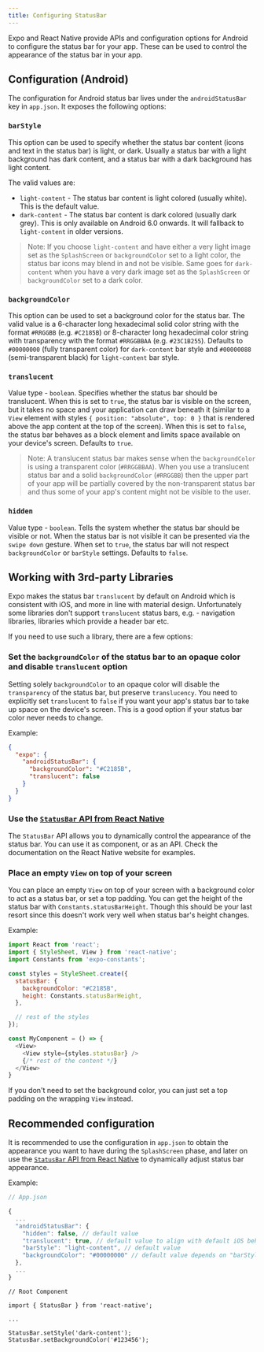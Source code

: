 ```yaml
---
title: Configuring StatusBar
---
```


Expo and React Native provide APIs and configuration options for Android to configure the status bar for your app. These can be used to control the appearance of the status bar in your app.

## Configuration (Android)

The configuration for Android status bar lives under the `androidStatusBar` key in `app.json`. It exposes the following options:

### `barStyle`

This option can be used to specify whether the status bar content (icons and text in the status bar) is light, or dark. Usually a status bar with a light background has dark content, and a status bar with a dark background has light content.

The valid values are:
- `light-content` - The status bar content is light colored (usually white). This is the default value.
- `dark-content` - The status bar content is dark colored (usually dark grey). This is only available on Android 6.0 onwards. It will fallback to `light-content` in older versions.

> Note: If you choose `light-content` and have either a very light image set as the `SplashScreen` or `backgroundColor` set to a light color, the status bar icons may blend in and not be visible.
> Same goes for `dark-content` when you have a very dark image set as the `SplashScreen` or `backgroundColor` set to a dark color.

### `backgroundColor`

This option can be used to set a background color for the status bar.
The valid value is a 6-character long hexadecimal solid color string with the format `#RRGGBB` (e.g. `#C2185B`) or 8-character long hexadecimal color string with transparency with the format `#RRGGBBAA` (e.g. `#23C1B255`).
Defaults to `#00000000` (fully transparent color) for `dark-content` bar style and `#00000088` (semi-transparent black) for `light-content` bar style.

### `translucent`

Value type - `boolean`.
Specifies whether the status bar should be translucent.
When this is set to `true`, the status bar is visible on the screen, but it takes no space and your application can draw beneath it (similar to a `View` element with styles `{ position: "absolute", top: 0 }` that is rendered above the app content at the top of the screen).
When this is set to `false`, the status bar behaves as a block element and limits space available on your device's screen.
Defaults to `true`.

> Note: A translucent status bar makes sense when the `backgroundColor` is using a transparent color (`#RRGGBBAA`).
> When you use a translucent status bar and a solid `backgroundColor` (`#RRGGBB`) then the upper part of your app will be partially covered by the non-transparent status bar and thus some of your app's content might not be visible to the user.

### `hidden`

Value type - `boolean`.
Tells the system whether the status bar should be visible or not.
When the status bar is not visible it can be presented via the `swipe down` gesture.
When set to `true`, the status bar will not respect `backgroundColor` or `barStyle` settings.
Defaults to `false`.

## Working with 3rd-party Libraries

Expo makes the status bar `translucent` by default on Android which is consistent with iOS, and more in line with material design. Unfortunately some libraries don't support `translucent` status bars, e.g. - navigation libraries, libraries which provide a header bar etc.

If you need to use such a library, there are a few options:

### Set the `backgroundColor` of the status bar to an opaque color and disable `translucent` option

Setting solely `backgroundColor` to an opaque color will disable the `transparency` of the status bar, but preserve `translucency`.
You need to explicitly set `translucent` to `false` if you want your app's status bar to take up space on the device's screen.
This is a good option if your status bar color never needs to change.

Example:
```json
{
  "expo": {
    "androidStatusBar": {
      "backgroundColor": "#C2185B",
      "translucent": false
    }
  }
}
```

### Use the [`StatusBar` API from React Native](https://facebook.github.io/react-native/docs/statusbar.html)

The `StatusBar` API allows you to dynamically control the appearance of the status bar. You can use it as component, or as an API. Check the documentation on the React Native website for examples.

### Place an empty `View` on top of your screen

You can place an empty `View` on top of your screen with a background color to act as a status bar, or set a top padding. You can get the height of the status bar with `Constants.statusBarHeight`. Though this should be your last resort since this doesn't work very well when status bar's height changes.

Example:
```js
import React from 'react';
import { StyleSheet, View } from 'react-native';
import Constants from 'expo-constants';

const styles = StyleSheet.create({
  statusBar: {
    backgroundColor: "#C2185B",
    height: Constants.statusBarHeight,
  },

  // rest of the styles
});

const MyComponent = () => {
  <View>
    <View style={styles.statusBar} />
    {/* rest of the content */}
  </View>
}
```

If you don't need to set the background color, you can just set a top padding on the wrapping `View` instead.

## Recommended configuration

It is recommended to use the configuration in `app.json` to obtain the appearance you want to have during the `SplashScreen` phase, and later on use the [`StatusBar` API from React Native](https://facebook.github.io/react-native/docs/statusbar.html) to dynamically adjust status bar appearance.

Example:
```ts
// App.json

{
  ...
  "androidStatusBar": {
    "hidden": false, // default value
    "translucent": true, // default value to align with default iOS behavior
    "barStyle": "light-content", // default value
    "backgroundColor": "#00000000" // default value depends on "barStyle" value - fully-transparent when it is `dark-content` and semi-transparent black for `light-content` 
  },
  ...
}
```
```tsx
// Root Component

import { StatusBar } from 'react-native';

...

StatusBar.setStyle('dark-content');
StatusBar.setBackgroundColor('#123456');
```

